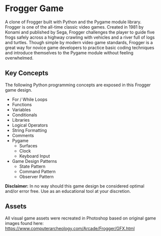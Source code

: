 # Frogger Game
A clone of Frogger built with Python and the Pygame module library. Frogger is one of the all-time classic video games. Created in 1981 by Konami and published by Sega, Frogger challenges the player to guide five frogs safely across a highway crawling with vehicles and a river full of logs and turtles. Though simple by modern video game standards, Frogger is a great way for novice game developers to practice basic coding techniques and introduce themselves to the Pygame module without feeling overwhelmed.

## Key Concepts
The following Python programming concepts are exposed in this Frogger game design.
- For / While Loops
- Functions
- Variables
- Conditionals
- Libraries
- Logical Operators
- String Formatting
- Comments
- Pygame
  - Surfaces
  - Clock
  - Keyboard Input 
- Game Design Patterns
  - State Pattern
  - Command Pattern
  - Observer Pattern

**Disclaimer:** In no way should this game design be considered optimal and/or error free. Use as an educational tool at your discretion.

## Assets
All visual game assets were recreated in Photoshop based on original game images found here: https://www.computerarcheology.com/Arcade/Frogger/GFX.html
